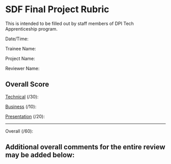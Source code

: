 # SDF Final Project Rubric

This is intended to be filled out by staff members of DPI Tech Apprenticeship program.

Date/Time:

Trainee Name:

Project Name:

Reviewer Name:

## Overall Score

[Technical](./technical.md) (/30):

[Business](./business.md) (/10):

[Presentation](./presentation.md) (/20):

---

Overall (/60):

## Additional overall comments for the entire review may be added below:

